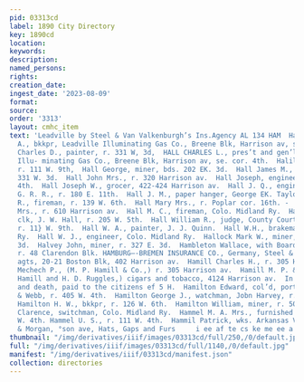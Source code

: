 ```yaml
---
pid: 03313cd
label: 1890 City Directory
key: 1890cd
location: 
keywords: 
description: 
named_persons: 
rights: 
creation_date: 
ingest_date: '2023-08-09'
format: 
source: 
order: '3313'
layout: cmhc_item
text: 'Leadville by Steel & Van Valkenburgh’s Ins.Agency AL 134 HAM  Hall Charles
  A., bkkpr, Leadville Illuminating Gas Co., Breene Blk, Harrison av, se. cor. 4th.  Hall
  Charles D., painter, r. 331 W, 3d,  HALL CHARLES L., pres’t and gen’l manager, Leadville
  Illu- minating Gas Co., Breene Blk, Harrison av, se. cor. 4th.  Halil E. L. Mrs.,
  r. 111 W. 9th,  Hall George, miner, bds. 202 EK. 3d.  Hall James M., teamster, r.
  331 W. 3d.  Hall John Mrs., r. 320 Harrison av.  Hall Joseph, engineer, r. 114 W.
  4th.  Hall Joseph W., grocer, 422-424 Harrison av.  Hall J. Q., engineer, D. & R.
  G. R. R., r. 180 E. 11th.  Hall J. M., paper hanger, George EK. Taylor.  Hall J.
  R., fireman, r. 139 W. 6th.  Hall Mary Mrs., r. Poplar cor. 16th. -  Hall Mary B.
  Mrs., r. 610 Harrison av.  Hall M. C., fireman, Colo. Midland Ry.  Hall Thomas J.,
  clk, J. W. Hall, r. 205 W. 5th.  Hall William R., judge, County Court, Court House,
  r. 11} W. 9th.  Hall W. A., painter, J. J. Quinn.  Hall W.H., brakeman, Colo. Midland
  Ry.  Hall W. J., engineer, Colo. Midland Ry.  Hallock Mark W., miner, r. 421 E.
  3d.  Halvey John, miner, r. 327 E. 3d.  Hambleton Wallace, with Board of Trade,
  r. 48 Clarendon Blk. HAMBURG—-BREMEN INSURANCE CO., Germany, Steel & Van Valkenburgh,
  agts, 20-21 Boston Blk, 402 Harrison av.  Hamill Charles H., r. 305 Harrison av.  Hamill
  Mechech P., (M. P. Hamill & Co.,) r. 305 Harrison av.  Hamill M. P. & Co., (M. P.
  Hamill and H. D. Ruggles,) cigars and tobacco, 4124 Harrison av.  In Losses by fire
  and death, paid to the citizens ef 5 H.  Hamilton Edward, col’d, porter, Kissel!
  & Webb, r. 405 W. 4th.  Hamilton George J., watchman, Jobn Harvey, r. 226 E. 1ith.
  Hamilton H. W., bkkpr, r. 126 W. 6th.  Hamilton William, miner, r. 507 E. 7th.  Hamm
  Clarence, switchman, Colo. Midland Ry.  Hammel M. A. Mrs., furnished rooms, r. 111
  W. 4th. Hammel U. S., r. 111 W. 4th.  Hammil Patrick, wks. Arkansas Valley Smelter.  Brown
  & Morgan, °son ave, Hats, Gaps and Furs     i ee af te cs ke me ee a Ae ee '
thumbnail: "/img/derivatives/iiif/images/03313cd/full/250,/0/default.jpg"
full: "/img/derivatives/iiif/images/03313cd/full/1140,/0/default.jpg"
manifest: "/img/derivatives/iiif/03313cd/manifest.json"
collection: directories
---
```

